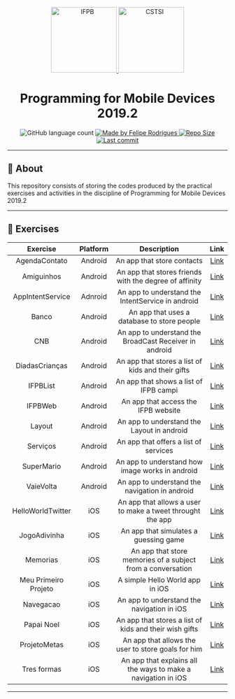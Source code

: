 <p align="center">
  <a href="https://www.ifpb.edu.br/">
    <img alt="IFPB" src="https://avatars0.githubusercontent.com/u/2523928?s=400&v=4" width=150 >
  </a>
  
  <a href="https://estudante.ifpb.edu.br/cursos/39">
  <img alt="CSTSI" src="https://henrifrade.github.io/Marvelist/images/others/TSI.svg" width=150>
  </a>
</p>

<h1 align="center">
   Programming for Mobile Devices 2019.2
</h1>

<p align="center">
  <img alt="GitHub language count" src="https://img.shields.io/github/languages/count/felipersdf/PDM-Things?color=%23000080">

  <a href="https://github.com/felipersdf">
    <img alt="Made by Felipe Rodrigues" src="https://img.shields.io/badge/made%20by-Felipe Rodrigues-%2304D361?color=%23000080">
  </a>

  <a href="https://github.com/felipersdf/PDM-Things">
    <img alt="Repo Size" src="https://img.shields.io/github/repo-size/felipersdf/PDM-Things?color=%23000080">
  </a>
  
  <a href="https://github.com/felipersdf/distributed-programming">
    <img alt="Last commit" src="https://img.shields.io/github/last-commit/felipersdf/PDM-Things?color=%23000080">
  </a>
</p>

---

## :notebook: About 

This repository consists of storing the codes produced by the practical exercises and activities in the discipline of Programming for Mobile Devices 2019.2

---

## :paperclip: Exercises 


| Exercise     | Platform  |     Description                                        |                                 Link                                         | 
|:---------:   |:---------:|:------------------------------------------------------:|:----------------------------------------------------------------------------:|            
| AgendaContato|  Android	 | An app that store contacts                             | [Link](https://github.com/felipersdf/PDM-Things/tree/master/AgendaContato)   |
| Amiguinhos	 |  Android  | An app that stores friends with the degree of affinity | [Link](https://github.com/felipersdf/PDM-Things/tree/master/Amiguinhos)      |
| AppIntentService |	Adnroid | An app to understand the IntentService in android   | [Link](https://github.com/felipersdf/PDM-Things/tree/master/AppIntentService)|
| Banco	        | Android  | An app that uses a database to store people            | [Link](https://github.com/felipersdf/PDM-Things/tree/master/Banco)           |
| CNB	          | Android  | An app to understand the BroadCast Receiver in android | [Link](https://github.com/felipersdf/PDM-Things/tree/master/CNB)             |
| DiadasCrianças | Android  | An app that stores a list of kids and their gifts     | [Link](https://github.com/felipersdf/PDM-Things/tree/master/DiadasCrianas)   |
| IFPBList	    | Android  | An app that shows a list of IFPB campi                 | [Link](https://github.com/felipersdf/PDM-Things/tree/master/IFPBList)        |
| IFPBWeb	     | Android  |  An app that access the IFPB website                    | [Link](https://github.com/felipersdf/PDM-Things/tree/master/IFPBWeb)         |
| Layout	     | Android  | An app to understand the Layout in android              | [Link](https://github.com/felipersdf/PDM-Things/tree/master/Layout)          |
| Serviços	   | Android  | An app that offers a list of services                   | [Link](https://github.com/felipersdf/PDM-Things/tree/master/Servios)         |
| SuperMario   | Android  | An app to understand how image works in android         | [Link](https://github.com/felipersdf/PDM-Things/tree/master/SuperMario)      |
| VaieVolta   |  Android  | An app to understand the navigation in android          | [Link](https://github.com/felipersdf/PDM-Things/tree/master/VaieVolta)       |
| HelloWorldTwitter |    iOS     |	An app that allows a user to make a tweet throught the app  | [Link](https://github.com/felipersdf/PDM-Things/tree/master/iOS/HelloWorldTwitter)
| JogoAdivinha    	|    iOS     | An app that simulates a guessing game                        | [Link](https://github.com/felipersdf/PDM-Things/tree/master/iOS/JogoAdivinha)
| Memorias	        |    iOS     | An app that store memories of a subject from a conversation  | [Link](https://github.com/felipersdf/PDM-Things/tree/master/iOS/Memorias)
| Meu Primeiro Projeto |    iOS     |	A simple Hello World app in iOS                           | [Link](https://github.com/felipersdf/PDM-Things/tree/master/iOS/Meu%20Primeiro%20Projeto)
| Navegacao	        |    iOS     | An app to understand the navigation in iOS                   | [Link](https://github.com/felipersdf/PDM-Things/tree/master/iOS/Navegacao)
| Papai Noel        |    iOS     | An app that stores a list of kids and their wish gifts       | [Link](https://github.com/felipersdf/PDM-Things/tree/master/iOS/Papai%20Noel)
| ProjetoMetas      |    iOS     |	An app that allows the user to store goals for him          | [Link](https://github.com/felipersdf/PDM-Things/tree/master/iOS/ProjetoMetas/ProjetoMetas)
| Tres formas       |    iOS     | An app that explains all the ways to make a navigation in iOS| [Link](https://github.com/felipersdf/PDM-Things/tree/master/iOS/Tres%20formas) 

---
